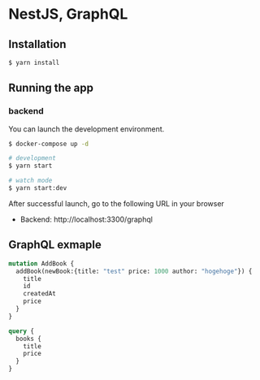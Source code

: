 # NestJS, GraphQL

## Installation

```bash
$ yarn install
```

## Running the app

### backend

You can launch the development environment.

```bash
$ docker-compose up -d
```

```bash
# development
$ yarn start

# watch mode
$ yarn start:dev
```

After successful launch, go to the following URL in your browser

- Backend: http://localhost:3300/graphql

## GraphQL exmaple

```graphQL
mutation AddBook {
  addBook(newBook:{title: "test" price: 1000 author: "hogehoge"}) {
    title
    id
    createdAt
    price
  }
}
```

```graphQL
query {
  books {
    title
    price
  }
}
```
